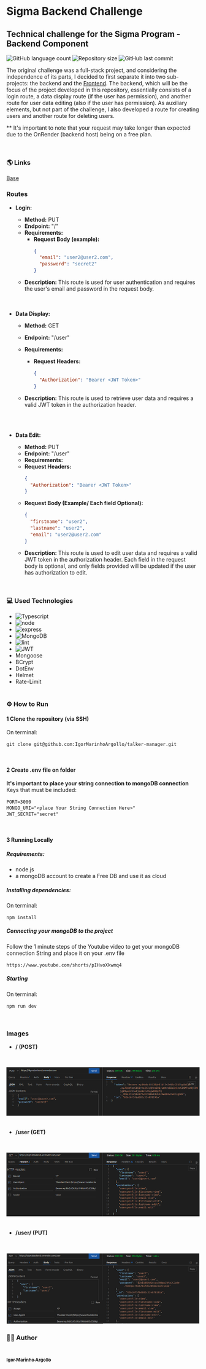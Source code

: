 # Sigma Backend Challenge
## Technical challenge for the Sigma Program - Backend Component

<p>
  <img alt="GitHub language count" src="https://img.shields.io/github/languages/count/IgorMarinhoArgollo/sigma_backend?color=%2304D361">

  <img alt="Repository size" src="https://img.shields.io/github/repo-size/IgorMarinhoArgollo/sigma_backend">
  
  <img alt="GitHub last commit" src="https://img.shields.io/github/last-commit/IgorMarinhoArgollo/sigma_backend">

   
The original challenge was a full-stack project, and considering the independence of its parts, I decided to first separate it into two sub-projects: the backend and the <a href="https://github.com/IgorMarinhoArgollo/sigma_frontend">Frontend</a>. The backend, which will be the focus of the project developed in this repository, essentially consists of a login route, a data display route (if the user has permission), and another route for user data editing (also if the user has permission). As auxiliary elements, but not part of the challenge, I also developed a route for creating users and another route for deleting users.

** It's important to note that your request may take longer than expected due to the OnRender (backend host) being on a free plan.

<br/>
  
### :earth_americas: Links
<a href="https://sigmabackend.onrender.com">Base</a><br>

### Routes
  - **Login:**
    - **Method:** PUT
    - **Endpoint:** "/"
    - **Requirements:**
      - **Request Body (example):** 
        ```json
        {
          "email": "user2@user2.com",
          "password": "secret2"
        }
        ```
    - **Description:** This route is used for user authentication and requires the user's email and password in the request body.

    <br>

    <br/>

- **Data Display:**
  - **Method:** GET
  - **Endpoint:** "/user"
  - **Requirements:**
    - **Request Headers:** 
      ```json
      {
        "Authorization": "Bearer <JWT Token>"
      }
      ```
  - **Description:** This route is used to retrieve user data and requires a valid JWT token in the authorization header.

    <br>
    
    <br/>

- **Data Edit:**
    - **Method:** PUT
    - **Endpoint:** "/user"
    - **Requirements:**
    - **Request Headers:** 
      ```json
      {
        "Authorization": "Bearer <JWT Token>"
      }
      ```
    - **Request Body (Example/ Each field Optional):** 
      ```json
      {
        "firstname": "user2",
        "lastname": "user2",
        "email": "user2@user2.com"
      }
      ```
  - **Description:** This route is used to edit user data and requires a valid JWT token in the authorization header. Each field in the request body is optional, and only fields provided will be updated if the user has authorization to edit.

<br />



### :computer: Used Technologies
  * <img alt="Typescript" src="https://img.shields.io/badge/typescript-%23007ACC.svg?style=for-the-badge&logo=typescript&logoColor=white" />
  * <img alt="node" src="https://img.shields.io/badge/Node%20js-339933?style=for-the-badge&logo=nodedotjs&logoColor=white" />
  * <img alt="express" src="https://img.shields.io/badge/Express%20js-000000?style=for-the-badge&logo=express&logoColor=white" />
  * <img alt="MongoDB" src="https://img.shields.io/badge/MongoDB-%234ea94b.svg?style=for-the-badge&logo=mongodb&logoColor=white" />
  * <img alt="lint" src="https://img.shields.io/badge/ESLint-4B3263?style=for-the-badge&logo=eslint&logoColor=white" />
  * <img alt="JWT" src="https://img.shields.io/badge/JWT-black?style=for-the-badge&logo=JSON%20web%20tokens" />
  * Mongoose
  * BCrypt
  * DotEnv
  * Helmet
  * Rate-Limit<br><br>

### :gear: How to Run
  #### 1  Clone the repository (via SSH)
  On terminal:
  
    git clone git@github.com:IgorMarinhoArgollo/talker-manager.git
  
  <br/>
  
  #### 2 Create .env file on folder
   **It's important to place your string connection to mongoDB connection**<br>
   Keys that must be included:
  
    PORT=3000
    MONGO_URI="<place Your String Connection Here>"
    JWT_SECRET="secret"

<br/>

  #### 3 Running Locally
  ##### Requirements:
   * node.js
   * a mongoDB account to create a Free DB and use it as cloud
  
  ##### Installing dependencies:
  On terminal:
  
    npm install

  ##### Connecting your mongoDB to the project
  Follow the 1 minute steps of the Youtube video to get your mongoDB connection String and place it on your .env file
 
    https://www.youtube.com/shorts/pIHvoXkwmq4

  ##### Starting
  On terminal:
  
    npm run dev

  <br />
  
  

### Images
- **/ (POST)**

<br>

![post](./src/img/post.png)
<br>
<br />

- **/user (GET)**

<br>

![getuser](./src/img/getuser.png)
<br>
<br />

- **/user/ (PUT)**

<br>

![putuser](./src/img/putuser.png)
<br />


### :technologist: Author
<a href="https://www.linkedin.com/in/igormarinhoargollo/">
 <img style="border-radius:300px;" src="https://avatars.githubusercontent.com/u/85767736?s=96&v=4" width="100px;" alt=""/>
 <br />
 <sub><b>Igor Marinho Argollo</b></sub></a> <a href="https://www.linkedin.com/in/igormarinhoargollo/"></a>
 <br /> <br />

